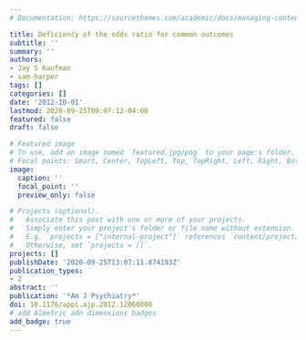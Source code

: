 ```yaml
---
# Documentation: https://sourcethemes.com/academic/docs/managing-content/

title: Deficiency of the odds ratio for common outcomes
subtitle: ''
summary: ''
authors:
- Jay S Kaufman
- sam-harper
tags: []
categories: []
date: '2012-10-01'
lastmod: 2020-09-25T09:07:12-04:00
featured: false
draft: false

# Featured image
# To use, add an image named `featured.jpg/png` to your page's folder.
# Focal points: Smart, Center, TopLeft, Top, TopRight, Left, Right, BottomLeft, Bottom, BottomRight.
image:
  caption: ''
  focal_point: ''
  preview_only: false

# Projects (optional).
#   Associate this post with one or more of your projects.
#   Simply enter your project's folder or file name without extension.
#   E.g. `projects = ["internal-project"]` references `content/project/deep-learning/index.md`.
#   Otherwise, set `projects = []`.
projects: []
publishDate: '2020-09-25T13:07:11.874193Z'
publication_types:
- 2
abstract: ''
publication: '*Am J Psychiatry*'
doi: 10.1176/appi.ajp.2012.12060800
# add Almetric adn dimensions badges
add_badge: true
---
```


